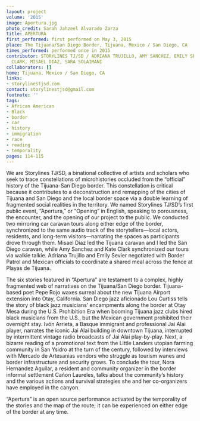 ```yaml
---
layout: project
volume: '2015'
image: Apertura.jpg
photo_credit: Sarah Jahzeel Alvarado Zarza
title: APERTURA
first_performed: first performed on May 3, 2015
place: The Tijuana/San Diego Border, Tijuana, Mexico / San Diego, CA
times_performed: performed once in 2015
contributor: STORYLINES TJ/SD / ADRIANA TRUJILLO, AMY SANCHEZ, EMILY SEVIER, KATE
  CLARK, MISAEL DIAZ, SARA SOLAIMANI
collaborators: []
home: Tijuana, Mexico / San Diego, CA
links:
- storylinestjsd.com
contact: storylinestjsd@gmail.com
footnote: ''
tags:
- African American
- Black
- border
- car
- history
- immigration
- race
- reading
- temporality
pages: 114-115
---
```


We are Storylines TJ/SD, a binational collective of artists and scholars who seek to trace constellations of microhistories occluded from the “official” history of the Tijuana-San Diego border. This constellation is critical because it contributes to a deconstruction and remapping of the cities of Tijuana and San Diego and the local border space via a double learning of fragmented social realities in the territory. We named Storylines TJ/SD’s first public event, “Apertura,” or “Opening” in English, speaking to porousness, the encounter, and the opening of our project to the public. We conducted two mirroring car caravan tours along either edge of the border, synchronized to the same audio track of the storytellers—local actors, residents, and long-term visitors—narrating the spaces as participants drove through them. Misael Diaz led the Tijuana caravan and I led the San Diego caravan, while Amy Sanchez and Kate Clark synchronized our tours via walkie talkie. Adriana Trujillo and Emily Sevier negotiated with Border Patrol and Mexican officials to coordinate a shared meal across the fence at Playas de Tijuana.

The six stories featured in “Apertura” are testament to a complex, highly fragmented web of narratives on the Tijuana/San Diego border. Tijuana-based poet Pepe Rojo waxes surreal about the new Tijuana Airport extension into Otay, California. San Diego jazz aficionado Lou Curtiss tells the story of black jazz musicians’ encampments along the border at Otay Mesa during the U.S. Prohibition Era when booming Tijuana jazz clubs hired black musicians from the U.S., but the Mexican government prohibited their overnight stay. Ivón Arrieta, a Basque immigrant and professional Jai Alai player, narrates the iconic Jai Alai building in downtown Tijuana, interrupted by intermittent vintage radio broadcasts of Jai Alai play-by-play. Next, a bizarre reading of a promotional text from the Little Landers utopian farming community in San Ysidro at the turn of the century, followed by interviews with Mercado de Artesanias vendors who struggle as tourism wanes and border infrastructure and security grows. To conclude the tour, Nora Hernandez Aguilar, a resident and community organizer in the border informal settlement Cañon Laureles, talks about the community’s history and the various actions and survival strategies she and her co-organizers have employed in the canyon.

“Apertura” is an open source performance activated by the temporality of the stories and the map of the route; it can be experienced on either edge of the border at any time.
